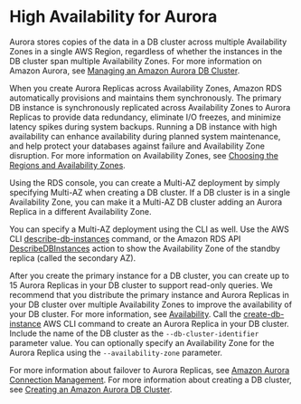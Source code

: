 # High Availability for Aurora<a name="Concepts.AuroraHighAvailability"></a>

Aurora stores copies of the data in a DB cluster across multiple Availability Zones in a single AWS Region, regardless of whether the instances in the DB cluster span multiple Availability Zones\. For more information on Amazon Aurora, see [Managing an Amazon Aurora DB Cluster](CHAP_Aurora.md)\.

When you create Aurora Replicas across Availability Zones, Amazon RDS automatically provisions and maintains them synchronously\. The primary DB instance is synchronously replicated across Availability Zones to Aurora Replicas to provide data redundancy, eliminate I/O freezes, and minimize latency spikes during system backups\. Running a DB instance with high availability can enhance availability during planned system maintenance, and help protect your databases against failure and Availability Zone disruption\. For more information on Availability Zones, see [Choosing the Regions and Availability Zones](Concepts.RegionsAndAvailabilityZones.md)\.

Using the RDS console, you can create a Multi\-AZ deployment by simply specifying Multi\-AZ when creating a DB cluster\. If a DB cluster is in a single Availability Zone, you can make it a Multi\-AZ DB cluster adding an Aurora Replica in a different Availability Zone\.

You can specify a Multi\-AZ deployment using the CLI as well\. Use the AWS CLI [describe\-db\-instances](https://docs.aws.amazon.com/cli/latest/reference/rds/describe-db-instances.html) command, or the Amazon RDS API [DescribeDBInstances](https://docs.aws.amazon.com/AmazonRDS/latest/APIReference/API_DescribeDBInstances.html) action to show the Availability Zone of the standby replica \(called the secondary AZ\)\. 

After you create the primary instance for a DB cluster, you can create up to 15 Aurora Replicas in your DB cluster to support read\-only queries\. We recommend that you distribute the primary instance and Aurora Replicas in your DB cluster over multiple Availability Zones to improve the availability of your DB cluster\. For more information, see [Availability](Concepts.RegionsAndAvailabilityZones.md#Aurora.Overview.Availability)\. Call the [create\-db\-instance](https://docs.aws.amazon.com/cli/latest/reference/rds/create-db-instance.html) AWS CLI command to create an Aurora Replica in your DB cluster\. Include the name of the DB cluster as the `--db-cluster-identifier` parameter value\. You can optionally specify an Availability Zone for the Aurora Replica using the `--availability-zone` parameter\.

For more information about failover to Aurora Replicas, see [Amazon Aurora Connection Management](Aurora.Overview.Endpoints.md)\. For more information about creating a DB cluster, see [Creating an Amazon Aurora DB Cluster](Aurora.CreateInstance.md)\.